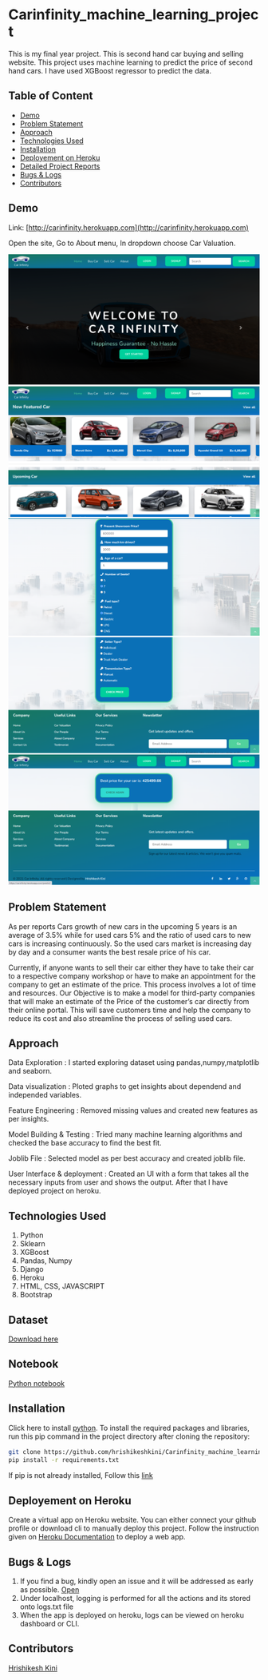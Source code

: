 # Carinfinity_machine_learning_project
This is my final year project. This is second hand car buying and selling website. This project uses machine learning to predict the price of second hand cars. I have used XGBoost regressor to predict the data.

## Table of Content
  * [Demo](#demo)
  * [Problem Statement](#problem-statement)
  * [Approach](#approach)
  * [Technologies Used](#technologies-used)
  * [Installation](#installation)
  * [Deployement on Heroku](#deployement-on-heroku)
  * [Detailed Project Reports](#detailed-project-reports)
  * [Bugs & Logs](#bugs--logs)
  * [Contributors](#contributors)

## Demo
Link: [http://carinfinity.herokuapp.com](http://carinfinity.herokuapp.com)

Open the site, Go to About menu, In dropdown choose Car Valuation. 

![Screenshot](Capture.PNG)
![Screenshot](Capture2.PNG)
![Screenshot](Capture3.PNG)
![Screenshot](Capture4.PNG)
![Screenshot](Capture5.PNG)


## Problem Statement
As per reports Cars growth of new cars in the upcoming 5 years is an average of 3.5% while for used cars 5% and the ratio of used cars to new cars is increasing continuously. So the used cars market is increasing day by day and a consumer wants the best resale price of his car.

Currently, if anyone wants to sell their car either they have to take their car to a respective company workshop or have to make an appointment for the company to get an estimate of the price. This process involves a lot of time and resources. Our Objective is to make a model for third-party companies that will make an estimate of the Price of the customer’s car directly from their online portal. This will save customers time and help the company to reduce its cost and also streamline the process of selling used cars.

## Approach
Data Exploration : I started exploring dataset using pandas,numpy,matplotlib and seaborn.

Data visualization : Ploted graphs to get insights about dependend and independed variables.

Feature Engineering : Removed missing values and created new features as per insights.

Model Building & Testing : Tried many machine learning algorithms and checked the base accuracy to find the best fit.

Joblib File : Selected model as per best accuracy and created joblib file.

User Interface & deployment :  Created an UI with a form that takes all the necessary inputs from user and shows the output.
                          After that I have deployed project on heroku.
                          
## Technologies Used
 
   1. Python 
   2. Sklearn
   3. XGBoost
   4. Pandas, Numpy 
   5. Django
   6. Heroku
   7. HTML, CSS, JAVASCRIPT
   8. Bootstrap
  

## Dataset
[Download here](https://github.com/hrishikeshkini/Carinfinity_machine_learning_project/blob/main/cardekho.csv)

## Notebook
[Python notebook](https://github.com/hrishikeshkini/Carinfinity_ml_documentation)

## Installation
Click here to install [python](https://www.python.org/downloads/). To install the required packages and libraries, run this pip command in the project directory after cloning the repository:
```bash
git clone https://github.com/hrishikeshkini/Carinfinity_machine_learning_project.git
pip install -r requirements.txt
```
If pip is not already installed, Follow this [link](https://pip.pypa.io/en/stable/installation/)

## Deployement on Heroku
Create a virtual app on Heroku website. You can either connect your github profile or download cli to manually deploy this project.
Follow the instruction given on [Heroku Documentation](https://devcenter.heroku.com/articles/getting-started-with-python) to deploy a web app.

## Bugs & Logs

1. If you find a bug, kindly open an issue and it will be addressed as early as possible. [Open](https://github.com/hrishikeshkini/pima-indians-diabetes/issues)
2. Under localhost, logging is performed for all the actions and its stored onto logs.txt file
3. When the app is deployed on heroku, logs can be viewed on  heroku dashboard or CLI.

## Contributors
  [Hrishikesh Kini](https://github.com/hrishikeshkini)

